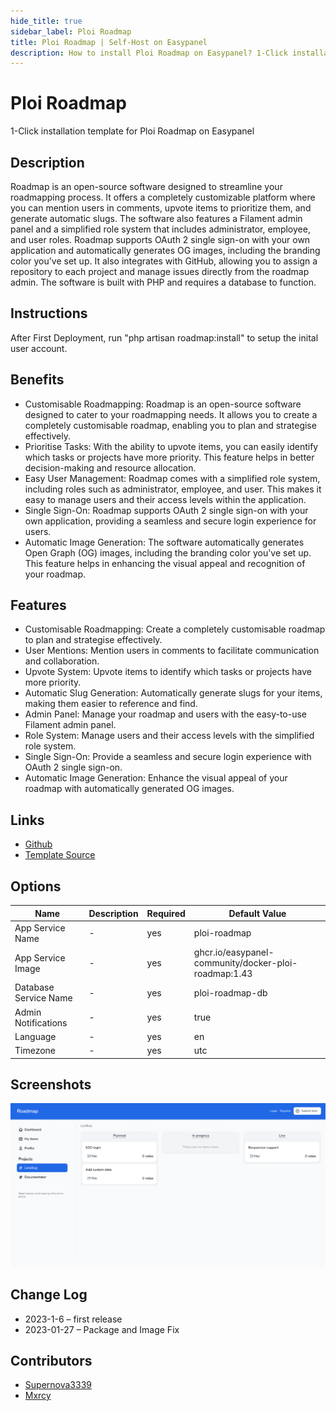 ```yaml
---
hide_title: true
sidebar_label: Ploi Roadmap
title: Ploi Roadmap | Self-Host on Easypanel
description: How to install Ploi Roadmap on Easypanel? 1-Click installation template for Ploi Roadmap on Easypanel
---
```


<!-- generated -->

# Ploi Roadmap

1-Click installation template for Ploi Roadmap on Easypanel

## Description

Roadmap is an open-source software designed to streamline your roadmapping process. It offers a completely customizable platform where you can mention users in comments, upvote items to prioritize them, and generate automatic slugs. The software also features a Filament admin panel and a simplified role system that includes administrator, employee, and user roles. Roadmap supports OAuth 2 single sign-on with your own application and automatically generates OG images, including the branding color you&#39;ve set up. It also integrates with GitHub, allowing you to assign a repository to each project and manage issues directly from the roadmap admin. The software is built with PHP and requires a database to function.

## Instructions

After First Deployment, run &quot;php artisan roadmap:install&quot; to setup the inital user account.

## Benefits

- Customisable Roadmapping: Roadmap is an open-source software designed to cater to your roadmapping needs. It allows you to create a completely customisable roadmap, enabling you to plan and strategise effectively.
- Prioritise Tasks: With the ability to upvote items, you can easily identify which tasks or projects have more priority. This feature helps in better decision-making and resource allocation.
- Easy User Management: Roadmap comes with a simplified role system, including roles such as administrator, employee, and user. This makes it easy to manage users and their access levels within the application.
- Single Sign-On: Roadmap supports OAuth 2 single sign-on with your own application, providing a seamless and secure login experience for users.
- Automatic Image Generation: The software automatically generates Open Graph (OG) images, including the branding color you've set up. This feature helps in enhancing the visual appeal and recognition of your roadmap.

## Features

- Customisable Roadmapping: Create a completely customisable roadmap to plan and strategise effectively.
- User Mentions: Mention users in comments to facilitate communication and collaboration.
- Upvote System: Upvote items to identify which tasks or projects have more priority.
- Automatic Slug Generation: Automatically generate slugs for your items, making them easier to reference and find.
- Admin Panel: Manage your roadmap and users with the easy-to-use Filament admin panel.
- Role System: Manage users and their access levels with the simplified role system.
- Single Sign-On: Provide a seamless and secure login experience with OAuth 2 single sign-on.
- Automatic Image Generation: Enhance the visual appeal of your roadmap with automatically generated OG images.

## Links

- [Github](https://github.com/ploi-deploy/roadmap)
- [Template Source](https://github.com/easypanel-io/templates/tree/main/templates/ploi-roadmap)

## Options

Name | Description | Required | Default Value
-|-|-|-
App Service Name | - | yes | ploi-roadmap
App Service Image | - | yes | ghcr.io/easypanel-community/docker-ploi-roadmap:1.43
Database Service Name | - | yes | ploi-roadmap-db
Admin Notifications | - | yes | true
Language | - | yes | en
Timezone | - | yes | utc

## Screenshots

![Ploi Roadmap Screenshot](./assets/screenshot.png)

## Change Log

- 2023-1-6 – first release
- 2023-01-27 – Package and Image Fix

## Contributors

- [Supernova3339](https://github.com/Supernova3339)
- [Mxrcy](https://github.com/DrMxrcy)
